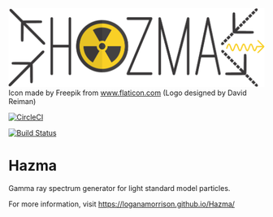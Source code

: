 ![Logo](docs/source/_images/hazma_logo.png)
Icon made by Freepik from www.flaticon.com (Logo designed by David Reiman)

[![CircleCI](https://circleci.com/gh/LoganAMorrison/Hazma.svg?style=svg)](https://circleci.com/gh/LoganAMorrison/Hazma)

[![Build Status](https://travis-ci.org/LoganAMorrison/Hazma.svg?branch=master)](https://travis-ci.org/LoganAMorrison/Hazma)

# Hazma
Gamma ray spectrum generator for light standard model particles.

For more information, visit https://loganamorrison.github.io/Hazma/
